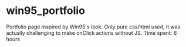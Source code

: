 # win95_portfolio
Portfolio page inspired by Win95's look.
Only pure css/html used, it was actually challenging to make onClick actions without JS.
Time spent: 6 hours
